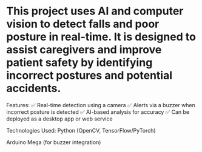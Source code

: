 # This project uses AI and computer vision to detect falls and poor posture in real-time. It is designed to assist caregivers and improve patient safety by identifying incorrect postures and potential accidents.

Features:
✅ Real-time detection using a camera
✅ Alerts via a buzzer when incorrect posture is detected
✅ AI-based analysis for accuracy
✅ Can be deployed as a desktop app or web service

Technologies Used:
Python (OpenCV, TensorFlow/PyTorch)

Arduino Mega (for buzzer integration)
